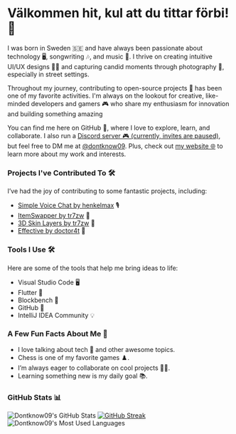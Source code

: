 # Välkommen hit, kul att du tittar förbi! 👋

I was born in Sweden 🇸🇪 and have always been passionate about technology 🖥️, songwriting 🎶, and music 🎵. I thrive on creating intuitive UI/UX designs 👨‍💻 and capturing candid moments through photography 📸, especially in street settings.

Throughout my journey, contributing to open-source projects 🔧 has been one of my favorite activities. I'm always on the lookout for creative, like-minded developers and gamers 🎮 who share my enthusiasm for innovation and building something amazing

You can find me here on GitHub 👋, where I love to explore, learn, and collaborate. I also run a [Discord server 🎮 (currently, invites are paused)](https://discord.gg/QKQp88bPGb), but feel free to DM me at [@dontknow09](https://discord.com/users/1002938933975465984). Plus, check out [my website 🌐](https://dontknow09.github.io) to learn more about my work and interests.

### Projects I've Contributed To 🛠️
I’ve had the joy of contributing to some fantastic projects, including:
- [Simple Voice Chat by henkelmax](https://github.com/henkelmax/simple-voice-chat) 🎙️
- [ItemSwapper by tr7zw](https://github.com/tr7zw/itemswapper) 🔄
- [3D Skin Layers by tr7zw](https://github.com/tr7zw/3d-skin-layers) 🎨
- [Effective by doctor4t](https://github.com/Ladysnake/Effective) 🌊

### Tools I Use 🛠️
Here are some of the tools that help me bring ideas to life:
- Visual Studio Code 🖥️
- Flutter 🚀
- Blockbench 🧱
- GitHub 🐙
- IntelliJ IDEA Community 💡

### A Few Fun Facts About Me 🤩
- I love talking about tech 💬 and other awesome topics.
- Chess is one of my favorite games ♟️.
- I’m always eager to collaborate on cool projects 👨‍💻.
- Learning something new is my daily goal 📚.  

### GitHub Stats 📊
![Dontknow09's GitHub Stats](https://github-readme-stats.vercel.app/api?username=Dontknow09&count_private=true&show_icons=true&include_all_commits=true&theme=radical)
[![GitHub Streak](https://github-readme-streak-stats.herokuapp.com?user=Dontknow09&theme=radical&date_format=j%20M%5B%20Y%5D&exclude_days=Mon%2CTue&mode=weekly)](https://git.io/streak-stats)
![Dontknow09's Most Used Languages](https://github-readme-stats.vercel.app/api/top-langs/?username=Dontknow09&theme=radical&hide_border=false&include_all_commits=true&count_private=true&layout=compact)

<!--
**Dontknow09/Dontknow09** is a ✨ _special_ ✨ repository because its `README.md` (this file) appears on your GitHub profile.

Here are some ideas to get you started:

- 🔭 I’m currently working on ...
- 🌱 I’m currently learning ...
- 👯 I’m looking to collaborate on ...
- 🤔 I’m looking for help with ...
- 💬 Ask me about ...
- 📫 How to reach me: ...
- 😄 Pronouns: ...
- ⚡ Fun fact: ...
-->

